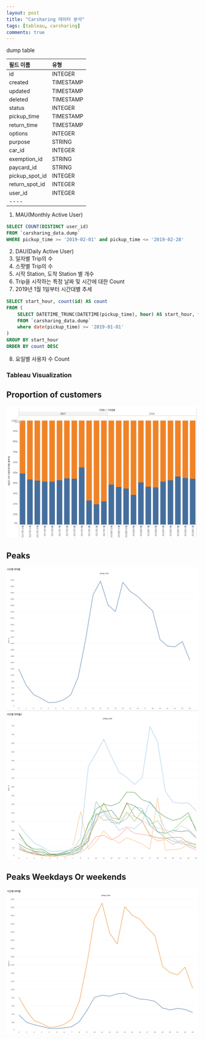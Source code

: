 ```yaml
---
layout: post
title: "Carsharing 데이터 분석"
tags: [tableau, carsharing]
comments: true
---
```


dump table

| 필드 이름 | 유형 |
|:---|:---|
| id  | INTEGER  |
| created  | TIMESTAMP  |
| updated  | TIMESTAMP  |
| deleted  | TIMESTAMP  |
| status  | INTEGER  |
| pickup_time  | TIMESTAMP  |
| return_time  | TIMESTAMP  |
| options  | INTEGER  |
| purpose  | STRING  |
| car_id  | INTEGER  |
| exemption_id  | STRING  |
| paycard_id  | STRING  |
| pickup_spot_id  | INTEGER  |
| return_spot_id  | INTEGER  |
| user_id  | INTEGER  |
|----

1. MAU(Monthly Active User)
```SQL
SELECT COUNT(DISTINCT user_id)
FROM `carsharing_data.dump`
WHERE pickup_time >= '2019-02-01' and pickup_time <= '2019-02-28'
```

2. DAU(Daily Active User)
3. 일자별 Trip의 수
4. 스팟별 Trip의 수
5. 시작 Station, 도착 Station 별 개수
6. Trip을 시작하는 특정 날짜 및 시간에 대한 Count
7. 2019년 1월 1일부터 시간대별 추세
```SQL
SELECT start_hour, count(id) AS count
FROM (
	SELECT DATETIME_TRUNC(DATETIME(pickup_time), hour) AS start_hour, *
	FROM `carsharing_data.dump`
	where date(pickup_time) >= '2019-01-01'
)
GROUP BY start_hour
ORDER BY count DESC
```
8. 요일별 사용자 수 Count


### Tableau Visualization

## Proportion of customers
![정회원/준회원 비율](../images/2019-03-17-carsharing-data-analysis-회원변동.png)

## Peaks
![PickupTime1](../images/2019-04-16-pickup-time-1.png)
![PickupTime2](../images/2019-04-16-pickup-time-2.png)

## Peaks Weekdays Or weekends
![PickupTime3](../images/2019-04-16-3-Weekday-or-Weekends.png)